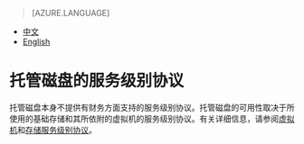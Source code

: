 <properties
	pageTitle="托管磁盘的服务级别协议 | Azure"
    description="托管磁盘的服务级别协议"
    services=""
    documentationCenter=""
    authors=""
    manager=""
    editor=""
    tags=""/>

<tags ms.service="legal" ms.date="8/2017" wacn.date="8/2017" wacn.lang="cn"/>

> [AZURE.LANGUAGE]
- [中文](/support/sla/managed-disks/)
- [English](/support/sla/managed-disks-en/)
# 托管磁盘的服务级别协议 

<p>托管磁盘本身不提供有财务方面支持的服务级别协议。托管磁盘的可用性取决于所使用的基础存储和其所依附的虚拟机的服务级别协议。有关详细信息，请参阅<a id="managed-disks_virtual-machines" href="/support/sla/virtual-machines/" target="_blank">虚拟机</a>和<a href="/support/sla/storage/" id="managed-disks_storage" tatget="_blank">存储服务级别协议</a>。</p>